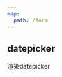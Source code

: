 ```yaml
---
map:
  path: /form
---
```


## datepicker

渲染datepicker

<demo src="../components/form/datepickerForm.vue"
  title="enhanced el-form date type"
  desc="示範傳入不同date type 自動渲染對應的date picker">
</demo>

<API src="../components/EnhancedElForm.vue" lang="zh"></API>


